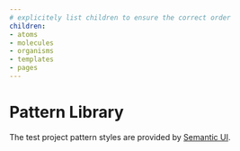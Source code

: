 ```yaml
---
# explicitely list children to ensure the correct order
children:
- atoms
- molecules
- organisms
- templates
- pages
---
```

# Pattern Library

The test project pattern styles are provided by [Semantic UI](https://semantic-ui.com/collections/form.html).
